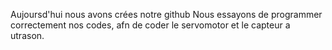 Aujoursd'hui nous avons crées notre github 
Nous essayons de programmer correctement nos codes, afn de coder le servomotor et le capteur a utrason.
